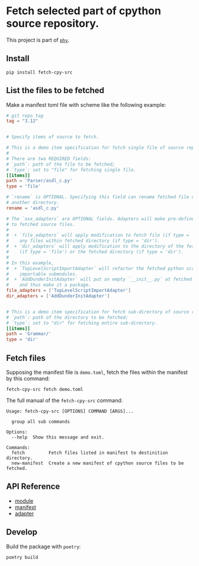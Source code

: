 # Fetch selected part of cpython source repository.

This project is part of [`phy`](https://github.com/phy-precompiler).

## Install

```shell
pip install fetch-cpy-src
```


## List the files to be fetched 

Make a manifest toml file with scheme like the following example:

```toml
# git repo tag
tag = "3.12"


# Specify items of source to fetch.

# This is a demo item specification for fetch single file of source repo.
#
# There are two REQUIRED fields:
# `path`: path of the file to be fetched;
# `type`: set to "file" for fetching single file.
[[items]]
path = 'Parser/asdl_c.py'
type = 'file'

# `rename` is OPTIONAL. Specifying this field can rename fetched file or move to 
# another directory.
rename = 'asdl_c.py'

# The `xxx_adapters` are OPTIONAL fields. Adapters will make pre-defined modification
# to fetched source files. 
#
#  + `file_adapters` will apply modification to fetch file (if type = 'file') or 
#    any files within fetched directory (if type = 'dir').
#  + `dir_adapters` will apply modification to the directory of the fetched file 
#    (if type = 'file') or the fetched directory (if type = 'dir').
# 
# In this example, 
#  + `TopLevelScriptImportAdapter` will refactor the fetched python script file to 
#    importable submodules.
#  + `AddDunderInitAdapter` will put an empty `__init__.py` at fetched directory, 
#    and thus make it a package.
file_adapters = ['TopLevelScriptImportAdapter']
dir_adapters = ['AddDunderInitAdapter']


# This is a demo item specification for fetch sub-directory of source repo.
# `path`: path of the directory to be fetched;
# `type`: set to "dir" for fetching entire sub-directory.
[[items]]
path = 'Grammar/'
type = 'dir'

```

## Fetch files 

Supposing the manifest file is `demo.toml`, fetch the files within the manifest by 
this command: 

```shell
fetch-cpy-src fetch demo.toml
```

The full manual of the `fetch-cpy-src` command:

```shell
Usage: fetch-cpy-src [OPTIONS] COMMAND [ARGS]...

  group all sub commands

Options:
  --help  Show this message and exit.

Commands:
  fetch         Fetch files listed in manifest to destinition directory.
  new-manifest  Create a new manifest of cpython source files to be fetched.
```

## API Reference

+ [module](./module.md)
+ [manifest](./manifest.md)
+ [adapter](./adapter.md)


## Develop

Build the package with `poetry`:

```shell
poetry build
```
